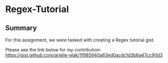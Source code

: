 # Regex-Tutorial

## Summary

For this assignment, we were tasked with creating a Regex tutorial gist. 

Please see the link below for my contribution:
https://gist.github.com/arielle-elak/1f985940a63ed0acdc1d3b6a47cc90d3





